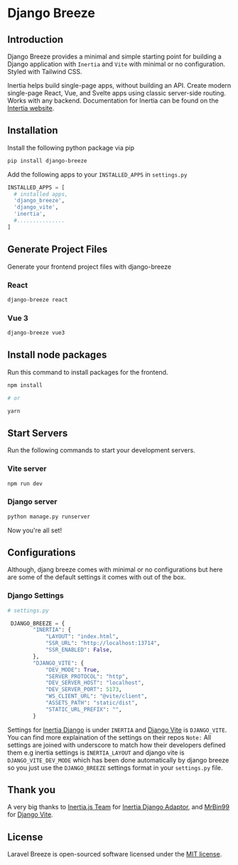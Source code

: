 # Django Breeze

## Introduction

Django Breeze provides a minimal and simple starting point for building a Django application with `Inertia` and `Vite` with minimal or no configuration. Styled with Tailwind CSS.

Inertia helps build single-page apps, without building an API. Create modern single-page React, Vue, and Svelte apps using classic server-side routing. Works with any backend. Documentation for Inertia can be found on the [Intertia website](https://inertiajs.com/).

## Installation

Install the following python package via pip

```bash
pip install django-breeze
```

Add the following apps to your `INSTALLED_APPS` in `settings.py`

```python
INSTALLED_APPS = [
  # installed apps,
  'django_breeze',
  'django_vite',
  'inertia',
  #...............
]
```

<!-- Add the Inertia middleware to your `MIDDLEWARE` in `settings.py`

```python
MIDDLEWARE = [
  # django middleware,
  'django_breeze.middleware.InertiaMiddleware',
  # your project's middleware,
]
``` -->

## Generate Project Files

Generate your frontend project files with django-breeze

### React

```bash
django-breeze react
```

### Vue 3

```bash
django-breeze vue3
```

## Install node packages

Run this command to install packages for the frontend.

```zsh
npm install

# or

yarn
```

## Start Servers

Run the following commands to start your development servers.

### Vite server

```bash
npm run dev
```

### Django server

```bash
python manage.py runserver
```

Now you're all set!

## Configurations

Although, djang breeze comes with minimal or no configurations but here are some of the default settings it comes with out of the box.

### Django Settings

```python
# settings.py

 DJANGO_BREEZE = {
        "INERTIA": {
            "LAYOUT": "index.html",
            "SSR_URL": "http://localhost:13714",
            "SSR_ENABLED": False,
        },
        "DJANGO_VITE": {
            "DEV_MODE": True,
            "SERVER_PROTOCOL": "http",
            "DEV_SERVER_HOST": "localhost",
            "DEV_SERVER_PORT": 5173,
            "WS_CLIENT_URL": "@vite/client",
            "ASSETS_PATH": "static/dist",
            "STATIC_URL_PREFIX": "",
        }
```

Settings for [Inertia Django](https://github.com/inertiajs/inertia-django) is under `INERTIA` and [Django Vite](https://github.com/MrBin99/django-vite) is `DJANGO_VITE`. You can find more explaination of the settings on their repos
`Note:` All settings are joined with underscore to match how their developers defined them e.g inertia settings is `INERTIA_LAYOUT` and django vite is `DJANGO_VITE_DEV_MODE` which has been done automatically by django breeze so you just use the `DJANGO_BREEZE` settings format in your `settings.py` file.

## Thank you

A very big thanks to [Inertia.js Team](https://github.com/inertiajs) for [Inertia Django Adaptor](https://github.com/inertiajs/inertia-django), and [MrBin99](https://github.com/MrBin99) for [Django Vite](https://github.com/MrBin99/django-vite).

## License

Laravel Breeze is open-sourced software licensed under the [MIT license](LICENSE.md).
